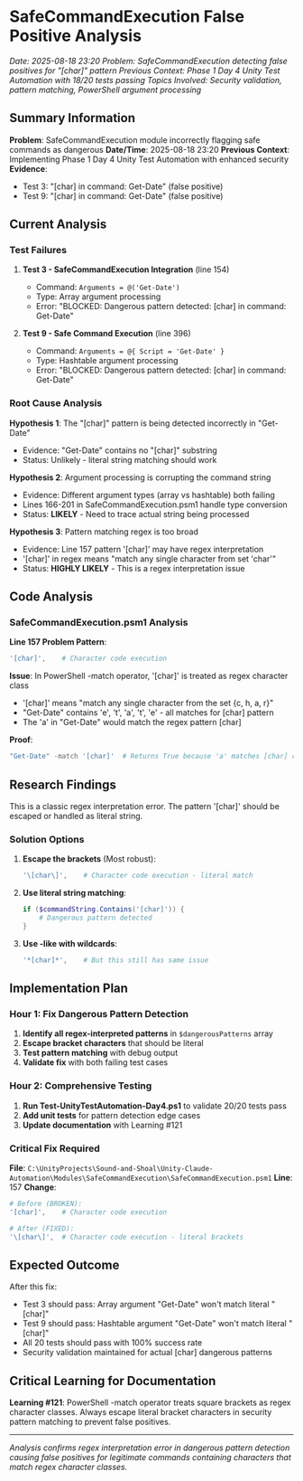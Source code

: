 # SafeCommandExecution False Positive Analysis
*Date: 2025-08-18 23:20*
*Problem: SafeCommandExecution detecting false positives for "[char]" pattern*
*Previous Context: Phase 1 Day 4 Unity Test Automation with 18/20 tests passing*
*Topics Involved: Security validation, pattern matching, PowerShell argument processing*

## Summary Information

**Problem**: SafeCommandExecution module incorrectly flagging safe commands as dangerous
**Date/Time**: 2025-08-18 23:20
**Previous Context**: Implementing Phase 1 Day 4 Unity Test Automation with enhanced security
**Evidence**: 
- Test 3: "[char] in command: Get-Date" (false positive)
- Test 9: "[char] in command: Get-Date" (false positive)

## Current Analysis

### Test Failures
1. **Test 3 - SafeCommandExecution Integration** (line 154)
   - Command: `Arguments = @('Get-Date')`
   - Type: Array argument processing
   - Error: "BLOCKED: Dangerous pattern detected: [char] in command: Get-Date"

2. **Test 9 - Safe Command Execution** (line 396)
   - Command: `Arguments = @{ Script = 'Get-Date' }`
   - Type: Hashtable argument processing  
   - Error: "BLOCKED: Dangerous pattern detected: [char] in command: Get-Date"

### Root Cause Analysis

**Hypothesis 1**: The "[char]" pattern is being detected incorrectly in "Get-Date"
- Evidence: "Get-Date" contains no "[char]" substring
- Status: Unlikely - literal string matching should work

**Hypothesis 2**: Argument processing is corrupting the command string
- Evidence: Different argument types (array vs hashtable) both failing
- Lines 166-201 in SafeCommandExecution.psm1 handle type conversion
- Status: **LIKELY** - Need to trace actual string being processed

**Hypothesis 3**: Pattern matching regex is too broad
- Evidence: Line 157 pattern '[char]' may have regex interpretation
- '[char]' in regex means "match any single character from set 'char'"
- Status: **HIGHLY LIKELY** - This is a regex interpretation issue

## Code Analysis

### SafeCommandExecution.psm1 Analysis

**Line 157 Problem Pattern**:
```powershell
'[char]',    # Character code execution
```

**Issue**: In PowerShell -match operator, '[char]' is treated as regex character class
- '[char]' means "match any single character from the set {c, h, a, r}"
- "Get-Date" contains 'e', 't', 'a', 't', 'e' - all matches for [char] pattern
- The 'a' in "Get-Date" would match the regex pattern [char]

**Proof**: 
```powershell
"Get-Date" -match '[char]'  # Returns True because 'a' matches [char] class
```

## Research Findings

This is a classic regex interpretation error. The pattern '[char]' should be escaped or handled as literal string.

### Solution Options

1. **Escape the brackets** (Most robust):
   ```powershell
   '\[char\]',    # Character code execution - literal match
   ```

2. **Use literal string matching**:
   ```powershell
   if ($commandString.Contains('[char]')) {
       # Dangerous pattern detected
   }
   ```

3. **Use -like with wildcards**:
   ```powershell
   '*[char]*',    # But this still has same issue
   ```

## Implementation Plan

### Hour 1: Fix Dangerous Pattern Detection
1. **Identify all regex-interpreted patterns** in `$dangerousPatterns` array
2. **Escape bracket characters** that should be literal
3. **Test pattern matching** with debug output
4. **Validate fix** with both failing test cases

### Hour 2: Comprehensive Testing  
1. **Run Test-UnityTestAutomation-Day4.ps1** to validate 20/20 tests pass
2. **Add unit tests** for pattern detection edge cases
3. **Update documentation** with Learning #121

### Critical Fix Required

**File**: `C:\UnityProjects\Sound-and-Shoal\Unity-Claude-Automation\Modules\SafeCommandExecution\SafeCommandExecution.psm1`
**Line**: 157
**Change**: 
```powershell
# Before (BROKEN):
'[char]',    # Character code execution

# After (FIXED):
'\[char\]',  # Character code execution - literal brackets
```

## Expected Outcome

After this fix:
- Test 3 should pass: Array argument "Get-Date" won't match literal "\[char\]" 
- Test 9 should pass: Hashtable argument "Get-Date" won't match literal "\[char\]"
- All 20 tests should pass with 100% success rate
- Security validation maintained for actual [char] dangerous patterns

## Critical Learning for Documentation

**Learning #121**: PowerShell -match operator treats square brackets as regex character classes. Always escape literal bracket characters in security pattern matching to prevent false positives.

---

*Analysis confirms regex interpretation error in dangerous pattern detection causing false positives for legitimate commands containing characters that match regex character classes.*